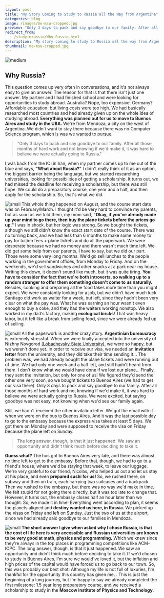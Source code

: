 ```yaml
---
layout: post
title: "My Story Coming to Study to Russia all the Way from Argentina"
categories: blog
image: /images/me-msu-cropped.jpg
preview: "Only 3 days to pack and say goodbye to our family. After all those months of hard work and not knowing if we'd make it, it was hard to believe we were actually going to Russia."
redirect_from:
  - /studyinrussia/Why-Russia.html
description: "My story coming to study to Russia all the way from Argentina."
thumbnail: me-msu-cropped.jpg
---
```


![medium](/images/me-msu.jpg)

## Why Russia?

This question comes up very often in conversations, and it's not always easy to give an answer. The reason for that is that there isn't just one answer. My partner and I had finished school and were looking for opportunities to study abroad. Australia? Nope, too expensive. Germany? Affordable education, but living costs were too high. We had basically researched most countries and had already given up on the whole idea of studying abroad. **Everything was planned out for us to move to Buenos Aires and study in the UBA.** We're from Mendoza, a city on the west of Argentina. We didn't want to stay there because there was no Computer Science program, which is was we wanted to pursue. 

> "Only 3 days to pack and say goodbye to our family. After all those months of hard work and not knowing if we'd make it, it was hard to believe we were actually going to Russia."

I was back from the IOI in Iran, when my partner comes up to me out of the blue and says, **"What about Russia?"** I didn't really think of it as an option, the biggest barrier being the language, but we started researching universities, looking for possibilities of getting a scholarship. It turns out, we had missed the deadline for receiving a scholarship, but there was still hope. We could do a preparatory course, one year and a half, and then apply for the scholarship. So, that's what we did.

![small](/images/making-bricks.jpg)
This whole thing happened on August, and the course start date was on February/March. I thought it'd be very hard to convince my parents, but as soon as we told them, my mom said, **"Okay, if you've already made up your mind to go there, then buy the plane tickets before the prices go up."** I was in shock, but her logic was strong. So we bought the tickets, although we still didn't know the exact start date of the course. There was no turning back, and we had less than 6 months to make some money to pay for tuition fees + plane tickets and do all the paperwork. We were desperate because we had no money and there wasn't much time left. We did get some help from our parents, I have to say, but we did our part. Those were some very long months. We'd go sell lunches to the people working in the government offices, from Monday to Friday. And on the weekends, we'd sell sandwiches and other snacks at a park near my house. Writing this down, it doesn't sound like much, but it was quite tiring. **You have to consider the fact that we're both introverts, so walking up to a random stranger to offer them something doesn't come to us naturally.** Besides, cooking and preparing all the food takes more time than you might expect. We were constantly looking for a job, but we didn't have much luck. Santiago did work as waiter for a week, but left, since they hadn't been very clear on what the pay was. What he was earning an hour wasn't even enough to buy a coke, and they had the waiters working nonstop. We also worked in my dad's factory, making **ecological bricks**! That was heavy labor, but it felt like a break from selling food, since we were already fed up of selling.

![small](/images/departing.jpg)
All the paperwork is another crazy story. **Argentinian bureaucracy** is extremely stressful. When we were finally accepted into the university of Nizhny Novgorod [(Lobachevsky State University)](http://eng.unn.ru/), we were so happy, but we weren't done yet. In order to receive our visa, we needed an **invitation letter** from the university, and they did take their time sending it... The problem was, we had already bought the plane tickets and were running out of time. We had only one week and a half left, and still hadn't heard from them. I don't know what we would have done  if we lost our plane... Finally, they sent the invitation, but only for one of us! We figured they'd send the other one very soon, so we bought tickets to Buenos Aires (we had to get our visa there). Only 3 days to pack and say goodbye to our family. After all those months of hard work and not knowing if we'd make it, it was hard to believe we were actually going to Russia. We were excited, but saying goodbye was not easy, not knowing when we'd see our family again.

Still, we hadn't received the other invitation letter. We got the email with it when we were on the bus to Buenos Aires. And it was the last possible day to go to the embassy because the express visa takes at least 5 days. We got there on Monday and were supposed to receive the visa on Friday because the plane left on Sunday. 

> The long answer, though, is that it just happened. We saw an opportunity and didn't think much before deciding to take it.

**Guess what?** The bus got to Buenos Aires very late, and there was almost no time left to get to the embassy. Before that, though, we had to go to a friend's house, where we'd be staying that week, to leave our luggage. We're very grateful to our friend, Nicolas, who helped us out and let us stay at his place, and even **prepared sushi for us!** So, we rushed there, on subway and then on train, each carrying two suitcases and a backpack. Then we rushed to the embassy, but there was no way we'd make in time. We felt stupid for not going there directly, but it was too late to change that. However, it turns out, the embassy closes half an hour later than we thought. So, we made it in time! Everything went according to plan, it seems the planets aligned and **destiny wanted us here, in Russia.** We picked up the visas on Friday and left on Sunday. Just the two of us at the airport, since we had already said goodbye to our families in Mendoza.

![small](/images/us-mipt.jpg)
**The short answer I give when asked why I chose Russia, is that the cost of life here is very accessible and Russian universities are known to be very good at math, physics and programming.** Which we knew since they're always in the top places in programming competitions like ACM-ICPC. The long answer, though, is that it just happened. We saw an opportunity and didn't think much before deciding to take it. If we'd chosen to study in Buenos Aires, I'm sure we would've loved it, but the inflation and high prices of the capital would have forced us to go back to our town. So, this was probably our best shot. Although my life is not full of luxuries, I'm thankful for the opportunity this country has given me. . This is just the beginning of a long journey, but I'm happy to say we already completed the first milestone: 1.5 year long preparatory course, and we received a scholarship to study in the **Moscow Institute of Physics and Technology.**
